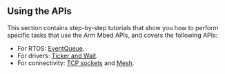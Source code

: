 ## Using the APIs

This section contains step-by-step tutorials that show you how to perform specific tasks that use the Arm Mbed APIs, and covers the following APIs:

- For RTOS: [EventQueue](/docs/v5.8/tutorials/the-eventqueue-api.html).
- For drivers: [Ticker and Wait](/docs/v5.8/tutorials/application-flow-control.html).
- For connectivity: [TCP sockets](/docs/v5.8/tutorials/cellular-tcp-sockets.html) and [Mesh](/docs/v5.8/reference/technology.html).
